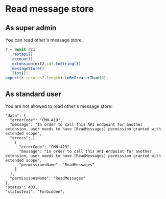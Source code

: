 # Read message store

## As super admin

You can read other's message store:

```ts
r = await rc1
  .restapi()
  .account()
  .extension(ext2.id!.toString())
  .messageStore()
  .list();
expect(r.records?.length).toBeGreaterThan(0);
```


## As standard user

You are not allowed to read other's message store:

```
"data": {
  "errorCode": "CMN-419",
  "message": "In order to call this API endpoint for another extension, user needs to have [ReadMessages] permission granted with extended scope",
  "errors": [
    {
      "errorCode": "CMN-419",
      "message": "In order to call this API endpoint for another extension, user needs to have [ReadMessages] permission granted with extended scope",
      "permissionsName": "ReadMessages"
    }
  ],
  "permissionsName": "ReadMessages"
},
"status": 403,
"statusText": "Forbidden",
```
